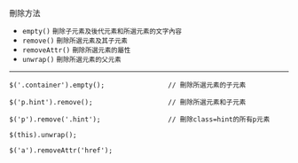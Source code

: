 刪除方法
- `empty()` <small>刪除子元素及後代元素和所選元素的文字內容</small>
- `remove()` <small>刪除所選元素及其子元素</small>
- `removeAttr()` <small>刪除所選元素的屬性</small>
- `unwrap()` <small>刪除所選元素的父元素</small>

---

```
$('.container').empty();				// 刪除所選元素的子元素
```

```
$('p.hint').remove();					// 刪除所選元素和子元素
```

```
$('p').remove('.hint');					// 刪除class=hint的所有p元素
```

```
$(this).unwrap();
```

```
$('a').removeAttr('href');
```